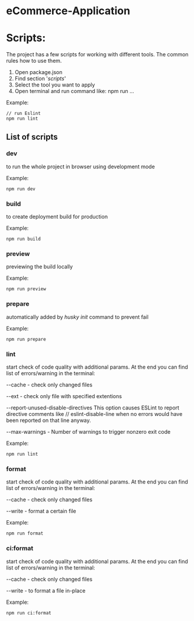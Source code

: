 # eCommerce-Application

# Scripts:
The project has a few scripts for working with different tools. The common rules how to use them.
1. Open package.json
2. Find section '_scripts_'
3. Select the tool you want to apply
4. Open terminal and run command like: npm run ...

Example:
```
// run Eslint
npm run lint
```

## List of scripts
### dev

to run the whole project in browser using development mode

Example:
```
npm run dev
```

### build

to create deployment build for production

Example:
```
npm run build
```

### preview

previewing the build locally

Example:
```
npm run preview
```

### prepare

automatically added by *husky init* command to prevent fail 

Example:
```
npm run prepare
```


### lint

start check of code quality with additional params. At the end you can find list of errors/warning in the terminal:

--cache - check only changed files

--ext - check only file with specified extentions

--report-unused-disable-directives
This option causes ESLint to report directive comments like // eslint-disable-line when no errors would have been reported on that line anyway.

--max-warnings - Number of warnings to trigger nonzero exit code


Example:
```
npm run lint
```

### format

start check of code quality with additional params. At the end you can find list of errors/warning in the terminal:

--cache - check only changed files

--write - format a certain file

Example:
```
npm run format
```

### ci:format

start check of code quality with additional params. At the end you can find list of errors/warning in the terminal:

--cache - check only changed files

--write - to format a file in-place

Example:
```
npm run ci:format
```
